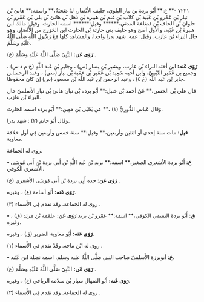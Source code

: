 ٧٢٢١ -** ع:** أَبُو بردة بن نيار البلوي، حليف الأَنْصَار، لهُ صُحبَةٌ،** واسمه:** هانئ بْن نيار بْن عَمْرو بْن عُبَيد بْن كلاب بْن غنم بْن هبيرة بْن ذهل بْن هانئ بْن بلي بْن عَمْرو بْن حلوان بْن الحاف بْن قضاعة المدني،****** وقيل:****** اسمه الحارث، وقيل: مالك ابن هبيرة بْن عُبَيد، والأول أصح وهو حليف بني حارثة بْن الحارث ابن الخزرج من الأَنْصَار، وهو خال البراء بْن عازب، وقيل: عمه. شهد بدرا واحدا، والمشاهد كلها مَعَ رَسُولِ اللَّهِ صَلَّى اللَّهُ عَلَيْهِ وسَلَّمَ.

**رَوَى عَن:** النَّبِيّ صَلَّى اللَّهُ عَلَيْهِ وسَلَّمَ (ع) .

**رَوَى عَنه:** ابن أخته البراء بْن عازب، وبشير بْن يسار (س) ، وجابر بْن عَبد اللَّهِ (خ م د س) ، وجميع بن عُمَير التَّيْمِيّ، وابن أخيه سَعِيد بْن عُمَير بْن عقبة بْن نيار (سي) ، وعبد الرحمنابن جابر بْن عَبد اللَّه (خ ٤) ، وعبد الرحمن بْن عَبد اللَّه بْن مسعود (س) إن كان محفوظا.

قال علي بْن الحسن،** عَنْ أحمد بْن حنبل:** أَبُو بردة بْن نيار: هانئ بْن نيار الأَسلميّ خال البراء بْن عازب.

وَقَال عَباس الدُّورِيُّ (١) ،** عن يَحْيَى بْن مَعِين:** أَبُو بردة اسمه الحارث.

وَقَال أَبُو حاتم (٢) : شهد بدرا.

**قيل:** مات سنة إحدى أو اثنتين وأربعين،** وقيل:** سنة خمس وأربعين فِي أول خلافة معاوية.

روى له الجماعة.

**• ع:** أَبُو بردة الأشعري الصغير،** اسمه:** بريد بْن عَبد اللَّهِ بْن أَبي بردة بْن أَبي مُوسَى الأشعري الكوفي.

**رَوَى عَن:** جده أَبِي بردة بْن أَبي مُوسَى الأشعري (ع) .

**رَوَى عَنه:** أَبُو أسامة (ع) ، وغيره.

روى له الجماعة. وقد تقدم فِي الأَسماء (٣) .

**• ق:** أَبُو بردة التميمي الكوفي،** اسمه:** عَمْرو بْن يزيد.**رَوَى عَن:** علقمة بْن مرثد (ق) ، وغيره.

**رَوَى عَنه:** أَبُو معاوية الضرير (ق) ، وغيره.

روى له ابْن ماجه. وقَدْ تقدم في الأَسماء (١) .

**• ع:** أبوبرزة الأَسلميّ صاحب النبي صَلَّى اللَّهُ عليه وسلم، اسمه نضلة ابن عُبَيد.

**رَوَى عَن:** النَّبِيّ صَلَّى اللَّهُ عَلَيْهِ وسَلَّمَ (ع) .

**رَوَى عَنه:** أَبُو المنهال سيار بْن سلامة الرياحي (ع) ، وغيره.

روى له الجماعة. وقد تقدم فِي الأَسماء (٢) .